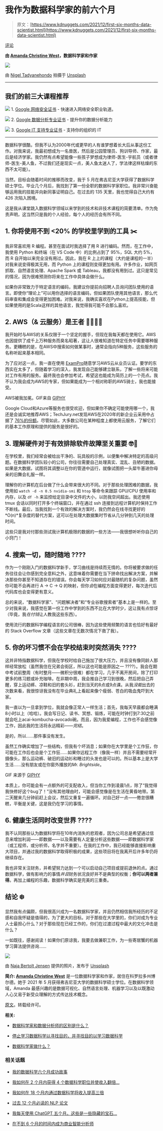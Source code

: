 # 我作为数据科学家的前六个月

> 原文：[https://www.kdnuggets.com/2021/12/first-six-months-data-scientist.html](https://www.kdnuggets.com/2021/12/first-six-months-data-scientist.html)

[评论](#comments)

**由 [Amanda Christine West](https://www.linkedin.com/in/amawest/)，数据科学家和作家**

![](../Images/ab304a87d1121e7d527b2d066a6fc926.png)

由 [Nigel Tadyanehondo](https://unsplash.com/@nxvision?utm_source=unsplash&utm_medium=referral&utm_content=creditCopyText) 拍摄于 [Unsplash](https://unsplash.com/s/photos/confusion?utm_source=unsplash&utm_medium=referral&utm_content=creditCopyText)

* * *

## 我们的前三大课程推荐

![](../Images/0244c01ba9267c002ef39d4907e0b8fb.png) 1\. [Google 网络安全证书](https://www.kdnuggets.com/google-cybersecurity) - 快速进入网络安全职业轨道。

![](../Images/e225c49c3c91745821c8c0368bf04711.png) 2\. [Google 数据分析专业证书](https://www.kdnuggets.com/google-data-analytics) - 提升你的数据分析能力

![](../Images/0244c01ba9267c002ef39d4907e0b8fb.png) 3\. [Google IT 支持专业证书](https://www.kdnuggets.com/google-itsupport) - 支持你的组织的 IT

* * *

数据科学很酷，但我不认为2000年代或更早的人有谁梦想着长大后从事这份工作。对我来说，我最初想成为一名兽医，然后是公园管理员、狗训导师、作家，最后是经济学家。我仍然有点希望能像一些孩子梦想成为律师-医生-宇航员（或者律师-医生-美人鱼，不过我们还是现实一点，美人鱼太迷人了，学法律这样枯燥的东西不太可能）。

当然，目标会随着时间的推移而改变，我于 5 月在弗吉尼亚大学获得了数据科学硕士学位。毕业几个月后，我找到了第一份全职的数据科学家职位。我非常兴奋能够运用我的技能并向新同事证明自己。在过去的 135 天里，我也觉得自己大约有 426 次陷入困境。

这是我从课堂跳入数据科学领域以来学到的技术和非技术课程的简要清单。作为免责声明，这当然只是我的个人经验，每个人的经历会有所不同。

## 1\. 你将使用不到 <20% 的学校里学到的工具 ✂️

我非常喜欢用 R 编程。甚至在面试时我选择了用 R 进行编码。然而，在工作中，我使用 Python 和终端（在 VS Code 中）的比例占到了 95%，SQL 大约 5%，而 R 自开始以来完全没有用过。因此，我在 R 上上的课程（大约是课程的一半）对我来说变得极其无用，而 Python 上的课程则变得更加有用。许多作业，如网页抓取、自然语言处理、Apache Spark 或 Tableau，我都没有用到过。这只是常见的情况，因为很难预测你将来在工作中具体会做什么。

如果你非常致力于特定语言的编码，我建议你提前向招聘人员询问团队使用的语言。即使你“理论上”可以用你选择的语言编码，但如果团队使用其他语言，那么代码审查和集成会变得更加困难。对我来说，我确实喜欢在Python上提高技能，但如果使用的是Scala这样的其他语言，我觉得我可能不会那么喜欢。

## 2\. AWS（& 云服务）是王者 🤷‍♂️🤷‍♀️

我开始时与AWS的关系仅限于一个坚定的握手，但现在我每天都在使用它。AWS也因提供了成千上万种服务而臭名昭著，这让人很难知道在特定任务中需要哪种服务。更糟糕的是，在AWS中搜索如何做某事时，通常会指向5种服务，这些服务的名称听起来基本相同。

为了应对这一点，我一直在使用 [ExamPro](https://www.exampro.co/)随意学习AWS云从业员认证。要学的东西实在太多了，但随着学习的深入，我发现自己能够建立联系，了解一些将来可能对工作有用的服务。最终我也会参加考试，希望这也能成为简历上的一个亮点。我不认为我会成为AWS的专家，但如果能成为一个相对称职的AWS骑士，我也能接受。

AWS被我加冕。GIF来自 [GIPHY](https://giphy.com/gifs/theoffice-okLCopqw6ElCDnIhuS)

Google Cloud和Azure等服务也很受欢迎，但如果你不确定可能使用哪一个，我还是会诚实地推荐AWS；TechJury.net发现AWS在2020年的新企业云采用中占据了 [76%的份额](https://techjury.net/blog/how-many-companies-use-cloud-computing/#gref)。尽管如此，大多数公司在某种程度上都使用云服务，了解它们的基本工作原理和提供的服务是很好的。

## 3\. 理解硬件对于有效排除软件故障至关重要 🤓🔧

在学校里，我们经常会被给出干净的、玩具般的示例，以便集中解决特定的高级问题。在数据科学团队较小的公司，你往往需要自己处理真实、混乱、丑陋的数据。如果是大数据，试图将其调整以在你的管道中运行，就像试图把一头犀牛塞进你母亲的旧舞会礼服一样。

理解你的计算机在后台做了什么会带来很大的不同。对于那些处理困难的数据，我使用如 `watch -d -n 0.5 nvidia-smi` 和 `htop` 等命令来跟踪 GPU/CPU 使用率和内存，以及 `df -h` 来监控给定目录中文件的大小，以防我空间超出。我还使用 tmux 会话以同时打开多个终端窗口，并在通过 ssh 连接到远程计算机时保持工作不断线。最后，当我找到一个有效的解决方案时，我仍然会在线寻找更好的*O(n)*复杂度的替代方案，这可以在处理大数据集时节省从几分钟到几天的处理时间。

这些只是我对付那些测试我计算机极限的数据的一些方法——我很想听听你自己的小窍门！

## 4\. 搜索一切，随时随地 ????

作为一个刚刚入门的数据科学新手，学习曲线是持续而无情的。你将被要求做的任务往往会让你感到完全意料之外，这意味着你需要在当下拼命找出解决方案，并解决那些你甚至不知道存在的错误。你会每天学习如何应对最随机的复杂问题，虽然你可能不会再进行 A → C → Q 的映射，但你*会*在编程方面变得更好，每次迭代后代码库也会变得更有意义。

总的来说，“数据科学家”、“问题解决者”和“专业谷歌搜索者”基本上是一样的。至少对我来说，我感觉在第一份工作中学到的东西不比在大学时少，这让我有点惊讶（毕竟，我*在付钱*让人教我这些东西）。

使用流行的数据科学编程语言的公司很棒，因为这些使用频繁的语言也恰好有最好的 Stack Overflow 文章（这些文章在无数次情况下救了我）。

## 5\. 你的坏习惯不会在学校结束时突然消失 ????

这并非特指数据科学，但我在学校时给自己施加了很大压力，并且没有像同龄人那样经常放松（虽然我住在兄弟会街区，所以这也可能是原因之一 ????）。我会在期中考试前整周（有时整月——微积分很难）都在学习，几乎不离开房间，除了打印更多的练习题或补充咖啡。在非期中周，我会推自己学习到很晚，然后把自己弄醒，穿上运动裤、凉鞋和旧的套头衫，赶到当天的8点或9点课。从我*没能*出去的次数来看，我很惊讶我没有在毕业典礼上看起来像个瘦弱、苍白的吸血鬼吓到大家。

我一直以为一旦拿到学位，我就会像正常人一样生活；首先，我每天早晨都会睡满8小时以上（哈哈）。我会写日记、读书、冥想、锻炼，可能在时钟打到7:30之前就会吃上acai-kombucha-avocado碗。而且，因为我爱编程，工作也不会感觉像工作，因此我的生活将永远精彩——*完结*。

是的，所以……那件事没有发生。

虽然工作确实增加了一些结构，但我有个坏消息；如果你在大学里是个工作狂，你可能在工作后也会是个工作狂……如果你远程工作（像我一样）并且不需要经常开摄像头，那么运动裤、破旧的运动衫和睡过的头发也是可以的。所以基本上是大学生活……没有朋友或在你窗外播放的*Mr. Brightside*。

GIF 来源于 [GIPHY](https://giphy.com/gifs/Friends-season-5-friends-tv-s05e02-hrk8ehR4lCZ27FtjPA)

本质上，你可能会有一点额外的可支配收入，但当你工作到凌晨1点，除了“我觉得我快修好这个bug了！”没有其他理由时，可能会感觉像是在生活在黄昏地带。第二天醒来几分钟前赶上会议，然后又重复一遍循环。对自己好一点——倦怠很糟糕，平衡是关键，这是我仍在学习的事情。

## 6\. 健康生活同时改变世界 ????

我不认同那些认为数据科学将在10年内消失的悲观者，因为公司总是希望通过信息来增加利润——即数据——以及需要有人定量分析这些数据——即数据科学家（或工程师，或分析师，名字并不重要）。在我的工作中，我已经能够直接影响重大项目，并通过我的数据科学取得积极的成果，这些项目将在我离开后许多年仍将继续存在。

我也非常关注财务，并希望努力达到一个可以启动自己项目或提前退休的点。通过数据科学，做有影响力的事情*并且*财务状况良好并不是典型的权衡；**你可以两者兼得**。再加上编程的乐趣，数据科学确实是完美的三重奏。

## 结论 ❄️

显然我有点偏颇，但我很高兴成为一名数据科学家，并且仍然相信我所经历的不足感和自我怀疑是值得的，为了更大的目标。对于那些在大学里的，你们对成为专业人士最担心什么？对于那些现在已经工作的，你们在过渡过程中最大的文化冲击是什么？

一如既往，感谢阅读！如果你们原谅我，我要去做兼职工作，为一些寄居蟹的机器学习算法提供咨询……

![](../Images/5edd2ec6b2b958d101bf42b03637b827.png)

由 [Naja Bertolt Jensen](https://unsplash.com/@naja_bertolt_jensen?utm_source=unsplash&utm_medium=referral&utm_content=creditCopyText) 提供的照片，发布于 [Unsplash](https://unsplash.com/s/photos/mermaid?utm_source=unsplash&utm_medium=referral&utm_content=creditCopyText)

**简介: [Amanda Christine West](https://www.linkedin.com/in/amawest/)** 是一位数据科学家和作家，居住在科罗拉多州博尔德。她于 2021 年 5 月获得弗吉尼亚大学的数据科学硕士学位。在数据科学领域，Amanda 最感兴趣的是数据可视化、自然语言处理、机器学习以及以既激动人心又易于新受众理解的方式传达技术概念。

[原文](https://towardsdatascience.com/my-first-six-months-as-a-data-scientist-69f6697c9ec3)。转载经许可。

**相关:**

+   [数据科学家和数据分析师的区别是什么？](/2021/11/difference-data-scientist-data-analyst.html)

+   [停止学习数据科学以寻找目的，并寻找目的以学习数据科学](/2021/12/stop-learning-data-science-find-purpose.html)

+   [数据科学家做什么？](/2021/12/what-does-a-data-scientist-do.html)

### 相关话题

+   [我的数据科学六个月成功故事](https://www.kdnuggets.com/2023/04/data-science-six-months-success-story.html)

+   [我如何在 2 个月内获得 4 个数据科学职位并使收入翻倍…](https://www.kdnuggets.com/2021/01/data-science-offers-doubled-income-2-months.html)

+   [我如何在 18 个月内通过数据科学将收入提高三倍](https://www.kdnuggets.com/2021/10/tripled-my-income-data-science-18-months.html)

+   [过去 12 个月必读的 NLP 论文](https://www.kdnuggets.com/2023/03/must-read-nlp-papers-last-12-months.html)

+   [我每天使用 ChatGPT 五个月。这些是一些隐藏的宝石…](https://www.kdnuggets.com/2023/07/used-chatgpt-every-day-5-months-hidden-gems-change-life.html)

+   [在不到 6 个月的时间内成为商业智能分析师](https://www.kdnuggets.com/become-a-business-intelligence-analyst-in-less-than-6-months)
